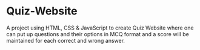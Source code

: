 # Quiz-Website
A project using HTML, CSS &amp; JavaScript to create Quiz Website where one can put up questions and their options in MCQ format and a score will be maintained for each correct and wrong answer.
